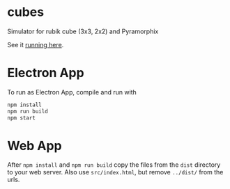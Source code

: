 # cubes
Simulator for rubik cube (3x3, 2x2) and Pyramorphix

See it [running here](https://rsinkwitz.github.io/cubes/3x3/).

# Electron App
To run as Electron App, compile and run with
```bash
npm install
npm run build
npm start
```
# Web App
After `npm install` and `npm run build` copy the files from the `dist` directory to your web server. Also use `src/index.html`, but remove `../dist/` from the urls.